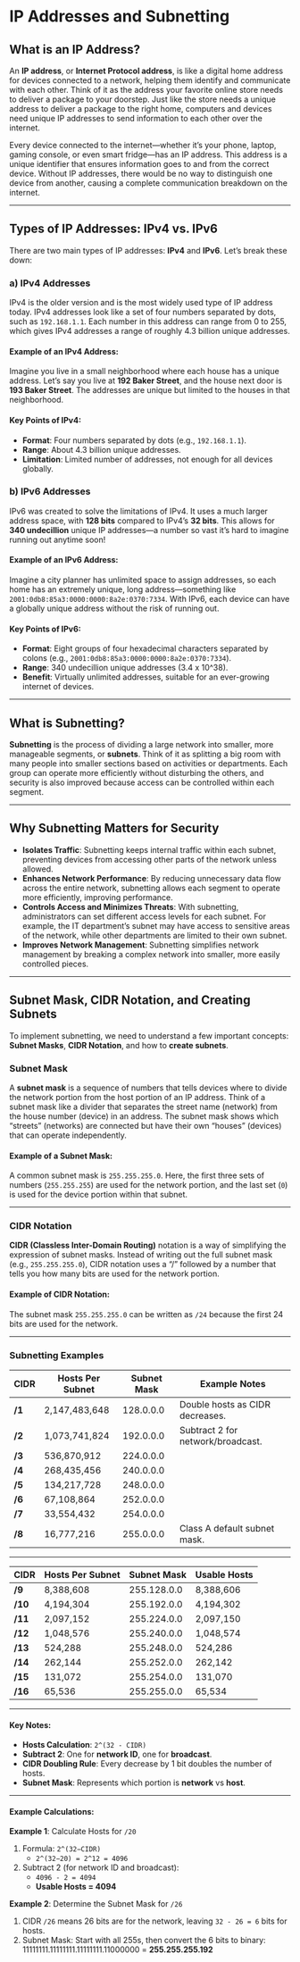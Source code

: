 # IP Addresses and Subnetting

## What is an IP Address?

An **IP address**, or **Internet Protocol address**, is like a digital home address for devices connected to a network, helping them identify and communicate with each other. Think of it as the address your favorite online store needs to deliver a package to your doorstep. Just like the store needs a unique address to deliver a package to the right home, computers and devices need unique IP addresses to send information to each other over the internet.

Every device connected to the internet—whether it’s your phone, laptop, gaming console, or even smart fridge—has an IP address. This address is a unique identifier that ensures information goes to and from the correct device. Without IP addresses, there would be no way to distinguish one device from another, causing a complete communication breakdown on the internet.

---

## Types of IP Addresses: IPv4 vs. IPv6

There are two main types of IP addresses: **IPv4** and **IPv6**. Let’s break these down:

### a) IPv4 Addresses
IPv4 is the older version and is the most widely used type of IP address today. IPv4 addresses look like a set of four numbers separated by dots, such as `192.168.1.1`. Each number in this address can range from 0 to 255, which gives IPv4 addresses a range of roughly 4.3 billion unique addresses.

#### Example of an IPv4 Address:
Imagine you live in a small neighborhood where each house has a unique address. Let’s say you live at **192 Baker Street**, and the house next door is **193 Baker Street**. The addresses are unique but limited to the houses in that neighborhood.

#### Key Points of IPv4:
- **Format**: Four numbers separated by dots (e.g., `192.168.1.1`).
- **Range**: About 4.3 billion unique addresses.
- **Limitation**: Limited number of addresses, not enough for all devices globally.

### b) IPv6 Addresses
IPv6 was created to solve the limitations of IPv4. It uses a much larger address space, with **128 bits** compared to IPv4’s **32 bits**. This allows for **340 undecillion** unique IP addresses—a number so vast it’s hard to imagine running out anytime soon!

#### Example of an IPv6 Address:
Imagine a city planner has unlimited space to assign addresses, so each home has an extremely unique, long address—something like `2001:0db8:85a3:0000:0000:8a2e:0370:7334`. With IPv6, each device can have a globally unique address without the risk of running out.

#### Key Points of IPv6:
- **Format**: Eight groups of four hexadecimal characters separated by colons (e.g., `2001:0db8:85a3:0000:0000:8a2e:0370:7334`).
- **Range**: 340 undecillion unique addresses (3.4 x 10^38).
- **Benefit**: Virtually unlimited addresses, suitable for an ever-growing internet of devices.

---

## What is Subnetting?

**Subnetting** is the process of dividing a large network into smaller, more manageable segments, or **subnets**. Think of it as splitting a big room with many people into smaller sections based on activities or departments. Each group can operate more efficiently without disturbing the others, and security is also improved because access can be controlled within each segment.

---

## Why Subnetting Matters for Security

- **Isolates Traffic**: Subnetting keeps internal traffic within each subnet, preventing devices from accessing other parts of the network unless allowed.
- **Enhances Network Performance**: By reducing unnecessary data flow across the entire network, subnetting allows each segment to operate more efficiently, improving performance.
- **Controls Access and Minimizes Threats**: With subnetting, administrators can set different access levels for each subnet. For example, the IT department’s subnet may have access to sensitive areas of the network, while other departments are limited to their own subnet.
- **Improves Network Management**: Subnetting simplifies network management by breaking a complex network into smaller, more easily controlled pieces.

---

## Subnet Mask, CIDR Notation, and Creating Subnets

To implement subnetting, we need to understand a few important concepts: **Subnet Masks**, **CIDR Notation**, and how to **create subnets**.

### Subnet Mask
A **subnet mask** is a sequence of numbers that tells devices where to divide the network portion from the host portion of an IP address. Think of a subnet mask like a divider that separates the street name (network) from the house number (device) in an address. The subnet mask shows which “streets” (networks) are connected but have their own “houses” (devices) that can operate independently.

#### Example of a Subnet Mask:
A common subnet mask is `255.255.255.0`. Here, the first three sets of numbers (`255.255.255`) are used for the network portion, and the last set (`0`) is used for the device portion within that subnet.

---

### CIDR Notation
**CIDR (Classless Inter-Domain Routing)** notation is a way of simplifying the expression of subnet masks. Instead of writing out the full subnet mask (e.g., `255.255.255.0`), CIDR notation uses a “/” followed by a number that tells you how many bits are used for the network portion.

#### Example of CIDR Notation:
The subnet mask `255.255.255.0` can be written as `/24` because the first 24 bits are used for the network.

---

### Subnetting Examples

| **CIDR** | **Hosts Per Subnet** | **Subnet Mask** | **Example Notes**               |
| -------- | -------------------- | --------------- | ------------------------------- |
| **/1**   | 2,147,483,648        | 128.0.0.0       | Double hosts as CIDR decreases.   |
| **/2**   | 1,073,741,824        | 192.0.0.0       | Subtract 2 for network/broadcast. |
| **/3**   | 536,870,912          | 224.0.0.0       |                                 |
| **/4**   | 268,435,456          | 240.0.0.0       |                                 |
| **/5**   | 134,217,728          | 248.0.0.0       |                                 |
| **/6**   | 67,108,864           | 252.0.0.0       |                                 |
| **/7**   | 33,554,432           | 254.0.0.0       |                                 |
| **/8**   | 16,777,216           | 255.0.0.0       | Class A default subnet mask.    |

---

| **CIDR** | **Hosts Per Subnet** | **Subnet Mask** | **Usable Hosts** |
| -------- | -------------------- | --------------- | ---------------- |
| **/9**   | 8,388,608            | 255.128.0.0     | 8,388,606        |
| **/10**  | 4,194,304            | 255.192.0.0     | 4,194,302        |
| **/11**  | 2,097,152            | 255.224.0.0     | 2,097,150        |
| **/12**  | 1,048,576            | 255.240.0.0     | 1,048,574        |
| **/13**  | 524,288              | 255.248.0.0     | 524,286          |
| **/14**  | 262,144              | 255.252.0.0     | 262,142          |
| **/15**  | 131,072              | 255.254.0.0     | 131,070          |
| **/16**  | 65,536               | 255.255.0.0     | 65,534           |

---

#### Key Notes:
- **Hosts Calculation**: `2^(32 - CIDR)`
- **Subtract 2**: One for **network ID**, one for **broadcast**.
- **CIDR Doubling Rule**: Every decrease by 1 bit doubles the number of hosts.
- **Subnet Mask**: Represents which portion is **network** vs **host**.

---

#### Example Calculations:

**Example 1**: Calculate Hosts for `/20`

1. Formula: `2^(32−CIDR)`
   - `2^(32−20) = 2^12 = 4096`
2. Subtract 2 (for network ID and broadcast):  
   - `4096 - 2 = 4094`
   - **Usable Hosts = 4094**

**Example 2**: Determine the Subnet Mask for `/26`

1. CIDR `/26` means 26 bits are for the network, leaving `32 - 26 = 6` bits for hosts.
2. Subnet Mask: Start with all 255s, then convert the 6 bits to binary: 11111111.11111111.11111111.11000000 = **255.255.255.192** 
